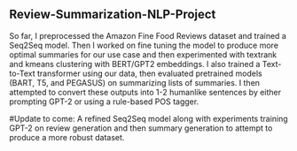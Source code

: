 ## Review-Summarization-NLP-Project

So far, I preprocessed the Amazon Fine Food Reviews dataset and trained a Seq2Seq model. Then I worked on fine tuning the model to produce more optimal summaries for our use case and then experimented with textrank and kmeans clustering with BERT/GPT2 embeddings. I also trained a Text-to-Text transformer using our data, then evaluated pretrained models (BART, T5, and PEGASUS) on summarizing lists of summaries. I then attempted to convert these outputs into 1-2 humanlike sentences by either prompting GPT-2 or using a rule-based POS tagger.

#Update to come:
A refined Seq2Seq model along with experiments training GPT-2 on review generation and then summary generation to attempt to produce a more robust dataset. 
